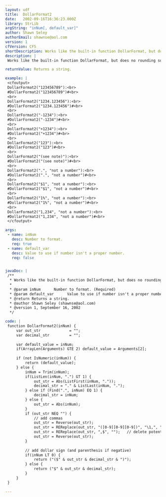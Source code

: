 ```yaml
---
layout: udf
title:  DollarFormat2
date:   2002-09-16T16:36:23.000Z
library: StrLib
argString: "inNum[, default_var]"
author: Shawn Seley
authorEmail: shawnse@aol.com
version: 1
cfVersion: CF5
shortDescription: Works like the built-in function DollarFormat, but does no rounding.
description: |
 Works like the built-in function DollarFormat, but does no rounding so that you can round as you see fit. Most frequently useful for displaying whole dollar amounts. Adds commas to every third digit to the left of the decimal point. Uses parenthesis to denote negative values. And of course adds a dollar sign. If value passed is not a number then returns the raw string, or the specified optional default value. Incidentally, numbers in scientific notation also work with this function.

returnValue: Returns a string.

example: |
 <cfoutput>
 DollarFormat2("123456789"):<br>
 #DollarFormat2("123456789")#<br>
 <br>
 DollarFormat2("1234.123456"):<br>
 #DollarFormat2("1234.123456")#<br>
 <br>
 DollarFormat2("-1234"):<br>
 #DollarFormat2("-1234")#<br>
 <br>
 DollarFormat2("+1234"):<br>
 #DollarFormat2("+1234")#<br>
 <br>
 DollarFormat2("123"):<br>
 #DollarFormat2("123")#<br>
 <br>
 DollarFormat2("(see note)"):<br>
 #DollarFormat2("(see note)")#<br>
 <br>
 DollarFormat2(".", "not a number"):<br>
 #DollarFormat2(".", "not a number")#<br>
 <br>
 DollarFormat2("$1", "not a number"):<br>
 #DollarFormat2("$1", "not a number")#<br>
 <br>
 DollarFormat2("1%", "not a number"):<br>
 #DollarFormat2("1%", "not a number")#<br>
 <br>
 DollarFormat2("1,234", "not a number"):<br>
 #DollarFormat2("1,234", "not a number")#<br>
 </cfoutput>

args:
 - name: inNum
   desc: Number to format.
   req: true
 - name: default_var
   desc: Value to use if number isn't a proper number.
   req: false


javaDoc: |
 /**
  * Works like the built-in function DollarFormat, but does no rounding.
  * 
  * @param inNum      Number to format. (Required)
  * @param default_var      Value to use if number isn't a proper number. (Optional)
  * @return Returns a string. 
  * @author Shawn Seley (shawnse@aol.com) 
  * @version 1, September 16, 2002 
  */

code: |
 function DollarFormat2(inNum) {
     var out_str             = "";
     var decimal_str         = "";
 
     var default_value = inNum;
     if(ArrayLen(Arguments) GTE 2) default_value = Arguments[2];
 
     if (not IsNumeric(inNum)) {
         return (default_value);
     } else {
         inNum = Trim(inNum);
         if(ListLen(inNum, ".") GT 1) {
             out_str = Abs(ListFirst(inNum, "."));
             decimal_str = "." & ListLast(inNum, ".");
         } else if (Find(".", inNum) EQ 1) {
             decimal_str = inNum;
         } else {
             out_str = Abs(inNum);
         }
         if (out_str NEQ "") {
             // add commas
             out_str = Reverse(out_str);
             out_str = REReplace(out_str, "([0-9][0-9][0-9])", "\1,", "ALL");
             out_str = REReplace(out_str, ",$", "");   // delete potential leading comma
             out_str = Reverse(out_str);
         }
 
         // add dollar sign (and parenthesis if negative)
         if(inNum LT 0) {
             return ("($" & out_str & decimal_str & ")");
         } else {
             return ("$" & out_str & decimal_str);
         }
     }
 }

---
```


